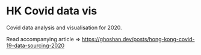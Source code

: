 # HK Covid data vis

Covid data analysis and visualisation for 2020.

Read accompanying article => https://ghoshan.dev/posts/hong-kong-covid-19-data-sourcing-2020